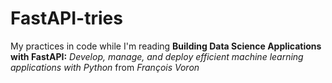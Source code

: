 # FastAPI-tries

My practices in code while I'm reading **Building Data Science Applications with FastAPI:** *Develop, manage, and deploy efficient machine learning applications with Python* from *François Voron*

